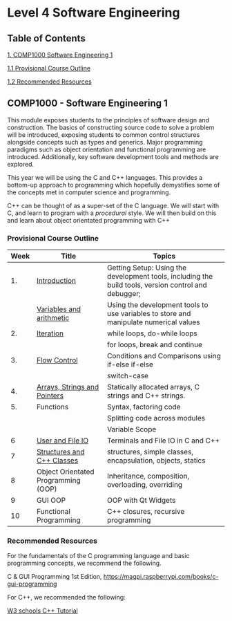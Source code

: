 # Level 4 Software Engineering

## Table of Contents
 [1. COMP1000 Software Engineering 1](#comp1000---software-engineering-1)
 
 [1.1 Provisional Course Outline](#provisional-course-outline)

 [1.2 Recommended Resources](#recommended-resources)


## COMP1000 - Software Engineering 1
This module exposes students to the principles of software design and construction. The basics of constructing source code to solve a problem will be introduced, exposing students to common control structures alongside concepts such as types and generics. Major programming paradigms such as object orientation and functional programming are introduced. Additionally, key software development tools and methods are explored.

This year we will be using the C and C++ languages. This provides a bottom-up approach to programming which hopefully demystifies some of the concepts met in computer science and programming.

C++ can be thought of as a super-set of the C language. We will start with C, and learn to program with a *procedural* style. We will then build on this and learn about object orientated programming with C++

### Provisional Course Outline

| Week | Title | Topics | 
| - | - | - |
| 1. | [Introduction](/docs/level4/Introduction.md) | Getting Setup: Using the development tools, including the build tools, version control and debugger; |
|  | [Variables and arithmetic](/docs/level4/variables_and_arithmetic.md) | Using the development tools to use variables to store and manipulate numerical values  | 
| 2. | [Iteration](/docs/level4/iteration.md) | while loops, do-while loops |
|  |  | for loops, break and continue  |
| 3. | [Flow Control](/docs/level4/flowcontrol.md)  | Conditions and Comparisons using if-else if-else |
|   |   | switch-case |
| 4. |  [Arrays, Strings and Pointers](/docs/level4/arrays.md) | Statically allocated arrays, C strings and C++ strings. |
| 5. | Functions | Syntax, factoring code |
|  |  | Splitting code across modules |
| | | Variable Scope |
| 6 | [User and File IO](/docs/level4/fileIO.md) | Terminals and File IO in C and C++ |
| 7 | [Structures and C++ Classes](/docs/level4/classes.md) | structures, simple classes, encapsulation, objects, statics |
| 8 | Object Orientated Programming (OOP) | Inheritance, composition, overloading, overriding |
| 9 | GUI OOP | OOP with Qt Widgets |
| 10 | Functional Programming | C++ closures, recursive programming |

### Recommended Resources
For the fundamentals of the C programming language and basic programming concepts, we recommend the following.

C & GUI Programming 1st Edition, https://magpi.raspberrypi.com/books/c-gui-programming

For C++, we recommended the following:

[W3 schools C++ Tutorial](https://www.w3schools.com/cpp/default.asp)


